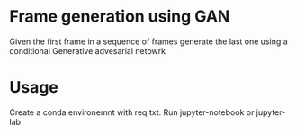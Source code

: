 # Frame generation using GAN
Given the first frame in a sequence of frames generate the last one using a conditional Generative advesarial netowrk

# Usage
Create a conda environemnt with req.txt.
Run jupyter-notebook or jupyter-lab
